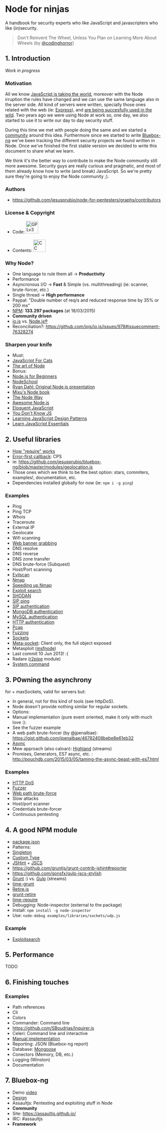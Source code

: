 # Node for ninjas
A handbook for security experts who like JavaScript and javascripters who like (in)security.
>Don't Reinvent The Wheel, Unless You Plan on Learning More About Wheels
(by [@codinghorror](http://blog.codinghorror.com/dont-reinvent-the-wheel-unless-you-plan-on-learning-more-about-wheels/))


## 1. Introduction
*Work in progress*

### Motivation
All we know [JavaScript is taking the world](http://githut.info/), moreover with the Node irruption the rules have changed and we can use the same language also in the server side. All kind of servers were written, specially those ones related with the web (ie: [Express](http://expressjs.com/)), and [are being succesfully used in the wild](http://nodejs.org/industry/). Two years ago we were using Node at work so, one day, we also started to use it to write our day to day security stuff.

During this time we met with people doing the same and we started a [community](https://assaultjs.github.io/) around this idea. Furthermore since we started to write [Bluebox-ng](https://github.com/jesusprubio/bluebox-ng) we've been tracking the different security projects we found written in Node. Once we've finished the first stable version we decided to write this document to share what we learn.

We think it's the better way to contribute to make the Node community still more awesome. Security guys are really curious and pragmatic, and most of them already know how to write (and break) JavaScript. So we're pretty sure they're going to enjoy the Node community ;).

### Authors
- https://github.com/jesusprubio/node-for-pentesters/graphs/contributors

### License & Copyright
- Code: [<img src="https://fsfe.org/graphics/gplv3-logo-red.png" height="40" alt="GPLv3">](https://www.gnu.org/copyleft/gpl.html)
<br><br>
- Contents: [<img src="http://mirrors.creativecommons.org/presskit/buttons/88x31/png/by-nc-sa.eu.png" height="40" alt="CC BY-NC SA 3.0">](https://creativecommons.org/licenses/by-nc-sa/3.0/)

### Why Node?
- One language to rule them all -> **Productivity**
- Performance
 - Asyncronous I/O -> **Fast** & Simple (vs. multithreading) (ie: scanner, brute-forcer, etc.)
 - Single thread -> **High performance**
 - Paypal: "Double number of req/s and reduced response time by 35% or 200 ms"
- [NPM](https://www.npmjs.com/): **133.297 packages** (at 18/03/2015)
- **Community driven**
 - [io.js](https://iojs.org/en/index.html) vs. [Node.js®](http://nodejs.org/)
 - Reconciliation?: https://github.com/iojs/io.js/issues/978#issuecomment-76328274

### Sharpen your knife
- Must:
 - [JavaScript For Cats](http://jsforcats.com/)
 - [The art of Node](https://github.com/maxogden/art-of-node#the-art-of-node)
- Bonus:
 - [Node.js for Beginners](http://code.tutsplus.com/tutorials/node-js-for-beginners--net-26314)
 - [NodeSchool](http://nodeschool.io/)
 - [Ryan Dahl: Original Node.js presentation](https://www.youtube.com/watch?v=ztspvPYybIY)
 - [Mixu's Node book](http://book.mixu.net/node/)
 - [The Node Way](http://thenodeway.io/)
 - [Awesome Node.js](https://github.com/sindresorhus/awesome-nodejs)
 - [Eloquent JavaScript](http://eloquentjavascript.net/)
 - [You Don't Know JS](https://github.com/getify/You-Dont-Know-JS)
 - [Learning JavaScript Design Patterns](addyosmani.com/resources/essentialjsdesignpatterns/book)
 - [Learn JavaScript Essentials](https://medium.com/javascript-scene/learn-javascript-b631a4af11f2)


## 2. Useful libraries
- [How "require" works](http://thenodeway.io/posts/how-require-actually-works/)
- [Error-first callback](http://thenodeway.io/posts/understanding-error-first-callbacks/): CPS
 - ie: https://github.com/jesusprubio/bluebox-ng/blob/master/modules/geolocation.js
- Those ones which we think to be the best option: stars, commiters, examples!, documentation, etc.
- Dependencies installed globally for now (ie: `npm i -g ping`)

### Examples
- Ping
- Ping TCP
- Whois
- Traceroute
- External IP
- Geolocate
- Wifi scanning
- [Web banner grabbing](examples/libraries/httpScan.js)
- DNS resolve
- DNS reverse
- DNS zone transfer
- DNS brute-force (Subquest)
- Host/Port scanning
 - [Evilscan](examples/libraries/evilscan.js)
 - [Nmap](examples/libraries/nmap.js)
  - [Speeding up Nmap](http://zurb.com/forrst/posts/Speeding_up_nmap_with_node_js-GpQ)
- [Exploit search](https://github.com/jesusprubio/node-exploitsearch-client/blob/master/examples/use.js)
- [SHODAN](https://github.com/jesusprubio/node-shodan-client/tree/master/examples)
- [SIP ping](https://github.com/jesusprubio/sip-fake-stack/blob/master/examples/request.js)
- [SIP authentication](https://github.com/jesusprubio/sip-fake-stack/blob/master/examples/authenticate.js)
- [MongoDB authentication](examples/libraries/mongolAuth.js)
- [MySQL authentication](examples/libraries/mysqlAuth.js)
- [HTTP authentication](examples/libraries/httpAuth.js)
- [Pcap](examples/libraries/pcap.js)
- [Fuzzing](examples/libraries/fuzzing.js)
- [Sockets](examples/libraries/sockets.js)
 - [Meta-socket](https://github.com/jesusprubio/sip-fake-stack/blob/master/src/steroidsSocket.js): Client only, the full object exposed
- Metasploit ([msfnode](https://github.com/eviltik/msfnode))
 - Last commit 10 Jun 2013! :(
- Radare ([r2pipe](https://github.com/radare/radare2-bindings/tree/master/r2pipe/nodejs) module)
- [System command](examples/libraries/command.js)

## 3. P0wning the asynchrony
for + maxSockets, valid for servers but:
 - In general, not for this kind of tools (see httpDoS).
 - Node doesn't provide nothing similar for regular sockets.
- Options:
 - Manual implementation (pure event oriented, make it only with much love :):
  - See the fuzzer example
  - A web path brute-forcer (by @jpenalbae): https://gist.github.com/jpenalbae/46782408bebe8e61eb32
 - [Async](https://github.com/caolan/async)
  - Mew approach (also caloan): [Highland](http://highlandjs.org/) (streams)
 - Promises, Generators, ES7 async, etc. : http://pouchdb.com/2015/03/05/taming-the-async-beast-with-es7.html

### Examples
- [HTTP DoS](examples/asynchrony/httpDoS.js)
- [Fuzzer](examples/asynchrony/dumbFuzz.js)
- [Web path brute-force](examples/asynchrony/httpBrutePath.js)
- Slow attacks
- Host/port scanner
- Credentials brute-forcer
- Continuous pentesting

## 4. A good NPM module
- [package.json](package.json)
- Patterns:
 - [Singleton](http://thenodeway.io/posts/designing-singletons/)
 - [Custom Type](http://thenodeway.io/posts/designing-custom-types/)
- [JSHint](http://jshint.com/docs/options/) + [JSCS](http://jscs.info/rules.html)
 - https://github.com/gruntjs/grunt-contrib-jshint#reporter
 - https://github.com/gonsfx/gulp-jscs-stylish
- [Grunt](http://gruntjs.com/) :) vs. [Gulp](http://gulpjs.com/) (streams)
 - [time-grunt](https://github.com/sindresorhus/time-grunt)
- [Retire.js](https://github.com/bekk/retire.js)
 - [grunt-retire](https://github.com/bekk/grunt-retire)
- [time-require](https://github.com/jaguard/time-require)
- Debugging: Node-inspector (external to the package)
 - Install: `npm install -g node-inspector`
 - Use: `node-debug examples/libraries/sockets/udp.js`

### Example
 - [Exploitsearch](https://github.com/jesusprubio/node-exploitsearch-client)

## 5. Performance
TODO

## 6. Finishing touches

### Examples
- Path references
- Cli
 - Colors
 - Commander: Command line
 - https://github.com/SBoudrias/Inquirer.js
 - Celeri: Command line and interactive
 - [Manual implementation](https://github.com/assaultjs/assaultjs/blob/master/bin/client.js)
- Reporting: JSON (Bluebox-ng report)
- Database: [Mongoose](https://www.youtube.com/playlist?list=PL5wy-Ijp__A2-ZSePUHXPMwpV19MqcNUX)
 - Conectors (Memory, DB, etc.)
- Logging (Winston)
- Documentation

## 7. Bluebox-ng
- Demo [video](https://www.youtube.com/watch?v=M-6k4Md3qEQ)
 - [Design](https://github.com/jesusprubio/bluebox-ng)
- Assaultjs: Pentesting and exploiting stuff in Node
 - **Community**
 - Site: https://assaultjs.github.io/
 - IRC: #assaultjs
 - **Framework**